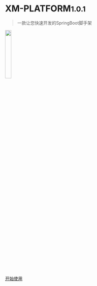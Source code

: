 # XM-PLATFORM<small>1.0.1</small>

> 一款让您快速开发的SpringBoot脚手架

<img src="http://www.xmplatform.com/xmdoc.github.io/assets/index-img.png" style="width: 20%; height: 20%">

[//]:#([下载](http://www.xmplatform.com))
[开始使用](/generic/desc?id=✨-简介)
